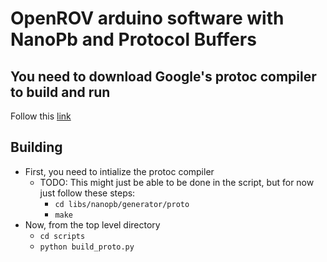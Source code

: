 # OpenROV arduino software with NanoPb and Protocol Buffers

## You need to download Google's protoc compiler to build and run
Follow this [link](https://developers.google.com/protocol-buffers/docs/downloads)

## Building
* First, you need to intialize the protoc compiler
  * TODO: This might just be able to be done in the script, but for now just follow these steps:
    * `cd libs/nanopb/generator/proto`
    * `make`
* Now, from the top level directory
  * `cd scripts`
  * `python build_proto.py`
